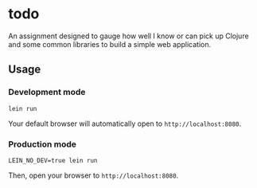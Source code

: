 # todo

An assignment designed to gauge how well I know or can pick up Clojure and some
common libraries to build a simple web application.

## Usage

### Development mode

`lein run`

Your default browser will automatically open to `http://localhost:8080`.

### Production mode

`LEIN_NO_DEV=true lein run`

Then, open your browser to `http://localhost:8080`.
